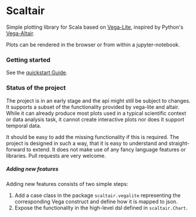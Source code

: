 # Scaltair

Simple plotting library for Scala based on [Vega-Lite](https://vega.github.io/vega-lite/), inspired by Python's [Vega-Altair](https://altair-viz.github.io/gallery/index.html).

Plots can be rendered in the browser or from within a jupyter-notebook. 

### Getting started

See the [quickstart Guide](docs/quickstart.md). 


### Status of the project

The project is in an early stage and the api might still be subject to changes. 
It supports a subset of the functionality provided by 
vega-lite and altair. While it can already produce most plots used in a typical scientific context or 
data analysis task, it cannot create interactive plots nor does it support temporal data. 

It should be easy to add the missing functionality if this is required. The project is designed in such a way, that it is easy to understand and straight-forward to extend. It does not make use of any fancy language features or libraries. Pull requests are very welcome.

##### Adding new features
Adding new features consists of two simple steps:

1. Add a case class in the package `scaltair.vegalite` representing the corresponding Vega construct and define how it is mapped to json. 
2. Expose the functionality in the high-level dsl defined in `scaltair.Chart`. 
